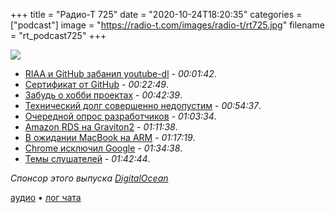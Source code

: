 +++
title = "Радио-Т 725"
date = "2020-10-24T18:20:35"
categories = ["podcast"]
image = "https://radio-t.com/images/radio-t/rt725.jpg"
filename = "rt_podcast725"
+++

![](https://radio-t.com/images/radio-t/rt725.jpg)

- [RIAA и GitHub забанил youtube-dl](https://www.zdnet.com/article/riaa-blitz-takes-down-18-github-projects-used-for-downloading-youtube-videos/) - *00:01:42*.
- [Сертификат от GitHub](https://github.com/certifications) - *00:22:49*.
- [Забудь о хобби проектах](https://manuel.darcemont.fr/posts/focus-on-jour-job/) - *00:42:39*.
- [Технический долг совершенно недопустим](https://labcodes.com.br/blog/articles/tech-debt.html) - *00:54:37*.
- [Очередной опрос разработчиков](https://www.theregister.com/2020/10/21/developer_survey_c_losing_ground/) - *01:03:34*.
- [Amazon RDS на Graviton2](https://aws.amazon.com/blogs/aws/new-amazon-rds-on-graviton2-processors/) - *01:11:38*.
- [В ожидании MacBook на ARM](https://www.tomsguide.com/news/apple-silicon-macbook-event-date-just-leaked-mark-your-calendars) - *01:17:19*.
- [Chrome исключил Google](https://lapcatsoftware.com/articles/chrome-google.html) - *01:34:38*.
- [Темы слушателей](https://radio-t.com/p/2020/10/20/prep-725/) - *01:42:44*.

*Спонсор этого выпуска [DigitalOcean](https://www.digitalocean.com)*


[аудио](https://cdn.radio-t.com/rt_podcast725.mp3) • [лог чата](https://chat.radio-t.com/logs/radio-t-725.html)
<audio src="https://cdn.radio-t.com/rt_podcast725.mp3" preload="none"></audio>
